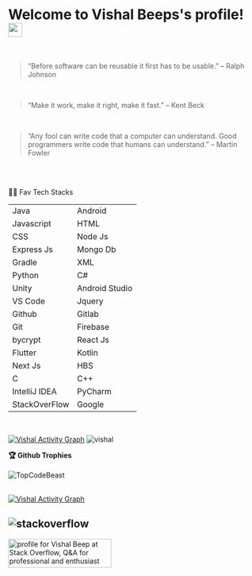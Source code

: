 <h1>
  Welcome to Vishal Beeps's profile!
  <img src="https://media.giphy.com/media/hvRJCLFzcasrR4ia7z/giphy.gif" width="28">
</h1>

<br>

> “Before software can be reusable it first has to be usable.” – Ralph Johnson

<br>


> “Make it work, make it right, make it fast.” – Kent Beck

<br>


> “Any fool can write code that a computer can understand. Good programmers write code that humans can understand.” – Martin Fowler

<br>
<br>

👩‍💻 Fav Tech Stacks

|               |               |
| ------------- | ------------- |
| Java  | Android  |
| Javascript  | HTML  |
| CSS | Node Js |
| Express Js | Mongo Db |
| Gradle | XML |
| Python | C# |
| Unity | Android Studio |
| VS Code | Jquery |
| Github | Gitlab |
| Git | Firebase |
| bycrypt | React Js |
| Flutter | Kotlin |
|Next Js | HBS |
| C | C++ |
| IntelliJ IDEA | PyCharm |
| StackOverFlow | Google |



<br>

<p>
  <a  href="https://github-readme-stats.vercel.app/api?username=Vishal-beep136&count_private=true&show_icons=true&theme=radical"><img alt="Vishal Activity Graph" src="https://github-readme-stats.vercel.app/api?username=Vishal-beep136&count_private=true&show_icons=true&theme=radical" /></a>
  <img src="http://github-readme-streak-stats.herokuapp.com?user=Vishal-beep136&theme=dracula" alt="vishal" />
</p>

 <summary><b>🏆 Github Trophies</b></summary>
 <br>
<img src="https://github-profile-trophy.vercel.app/?username=Vishal-Beep136&margin-w=5" alt="TopCodeBeast" /> 

<br>

<br>


 <p>
   <a href="https://github-readme-stats.vercel.app/api/top-langs/?username=Vishal-beep136&theme=radical&langs_count=20&layout=compact"><img alt="Vishal Activity Graph" src="https://github-readme-stats.vercel.app/api/top-langs/?username=Vishal-beep136&theme=radical&langs_count=40" /></a> 
 </p>
 
 <h2> <img align="center" src="https://github.com/keikomori/icons-badges/blob/master/badges/Stackoverflow/stackoverflow.svg" alt="stackoverflow" /> </h2>
 <a href="https://stackoverflow.com/users/15739040/vishal-beep"><img src="https://stackoverflow.com/users/flair/15739040.png" width="208" height="58" alt="profile for Vishal Beep at Stack Overflow, Q&amp;A for professional and enthusiast programmers" title="profile for Vishal Beep at Stack Overflow, Q&amp;A for professional and enthusiast programmers"></a>
  </p>

